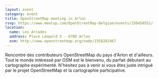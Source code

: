 ```yaml
---
layout: event
category: event
title: OpenStreetMap meeting in Arlon
rsvp: https://www.meetup.com/OpenStreetMap-Belgium/events/250450551/
location:
  name: Les Arcades
  address: Place Léopold 5 - 6700 Arlon
  osm: http://www.openstreetmap.org/node/1558282467
---
```


Rencontre des contributeurs OpenStreetMap du pays d'Arlon et d'ailleurs. 
Tout le monde intéressé par OSM est le bienvenu, du parfait débutant au cartographe expérimenté. 
N'hésitez pas à venir si vous êtes juste intrigué par le projet OpenStreetMap et la cartographie participative.
